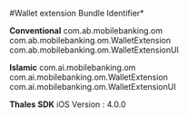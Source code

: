 



#Wallet extension Bundle Identifier*

**Conventional**
com.ab.mobilebanking.om
com.ab.mobilebanking.om.WalletExtension
com.ab.mobilebanking.om.WalletExtensionUI

**Islamic**
com.ai.mobilebanking.om
com.ai.mobilebanking.om.WalletExtension
com.ai.mobilebanking.om.WalletExtensionUI

**Thales SDK**
iOS Version : 4.0.0
